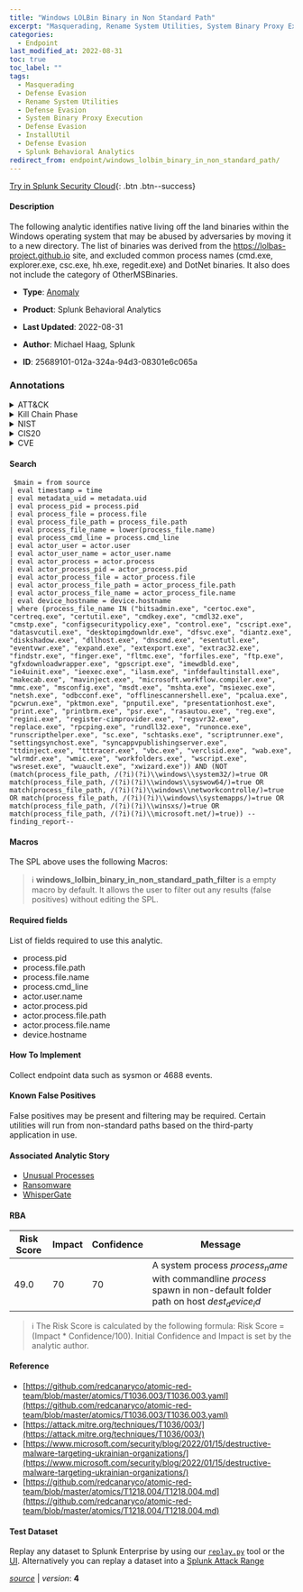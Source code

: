```yaml
---
title: "Windows LOLBin Binary in Non Standard Path"
excerpt: "Masquerading, Rename System Utilities, System Binary Proxy Execution, InstallUtil"
categories:
  - Endpoint
last_modified_at: 2022-08-31
toc: true
toc_label: ""
tags:
  - Masquerading
  - Defense Evasion
  - Rename System Utilities
  - Defense Evasion
  - System Binary Proxy Execution
  - Defense Evasion
  - InstallUtil
  - Defense Evasion
  - Splunk Behavioral Analytics
redirect_from: endpoint/windows_lolbin_binary_in_non_standard_path/
---
```




[Try in Splunk Security Cloud](https://www.splunk.com/en_us/cyber-security.html){: .btn .btn--success}

#### Description

The following analytic identifies native living off the land binaries within the Windows operating system that may be abused by adversaries by moving it to a new directory. The list of binaries was derived from the https://lolbas-project.github.io site, and excluded common process names (cmd.exe, explorer.exe, csc.exe, hh.exe, regedit.exe) and DotNet binaries. It also does not include the category of OtherMSBinaries.

- **Type**: [Anomaly](https://github.com/splunk/security_content/wiki/Detection-Analytic-Types)
- **Product**: Splunk Behavioral Analytics

- **Last Updated**: 2022-08-31
- **Author**: Michael Haag, Splunk
- **ID**: 25689101-012a-324a-94d3-08301e6c065a

### Annotations
<details>
  <summary>ATT&CK</summary>

<div markdown="1">

#### [ATT&CK](https://attack.mitre.org/)

| ID          | Technique   | Tactic         |
| ----------- | ----------- |--------------- |
| [T1036](https://attack.mitre.org/techniques/T1036/) | Masquerading | Defense Evasion |

| [T1036.003](https://attack.mitre.org/techniques/T1036/003/) | Rename System Utilities | Defense Evasion |

| [T1218](https://attack.mitre.org/techniques/T1218/) | System Binary Proxy Execution | Defense Evasion |

| [T1218.004](https://attack.mitre.org/techniques/T1218/004/) | InstallUtil | Defense Evasion |

</div>
</details>


<details>
  <summary>Kill Chain Phase</summary>

<div markdown="1">

* Exploitation


</div>
</details>


<details>
  <summary>NIST</summary>

<div markdown="1">

* DE.AE



</div>
</details>

<details>
  <summary>CIS20</summary>

<div markdown="1">

* CIS 10



</div>
</details>

<details>
  <summary>CVE</summary>

<div markdown="1">


</div>
</details>


#### Search

```
 $main = from source  
| eval timestamp = time  
| eval metadata_uid = metadata.uid  
| eval process_pid = process.pid 
| eval process_file = process.file 
| eval process_file_path = process_file.path 
| eval process_file_name = lower(process_file.name) 
| eval process_cmd_line = process.cmd_line 
| eval actor_user = actor.user 
| eval actor_user_name = actor_user.name 
| eval actor_process = actor.process 
| eval actor_process_pid = actor_process.pid 
| eval actor_process_file = actor_process.file 
| eval actor_process_file_path = actor_process_file.path 
| eval actor_process_file_name = actor_process_file.name 
| eval device_hostname = device.hostname 
| where (process_file_name IN ("bitsadmin.exe", "certoc.exe", "certreq.exe", "certutil.exe", "cmdkey.exe", "cmdl32.exe", "cmstp.exe", "configsecuritypolicy.exe", "control.exe", "cscript.exe", "datasvcutil.exe", "desktopimgdownldr.exe", "dfsvc.exe", "diantz.exe", "diskshadow.exe", "dllhost.exe", "dnscmd.exe", "esentutl.exe", "eventvwr.exe", "expand.exe", "extexport.exe", "extrac32.exe", "findstr.exe", "finger.exe", "fltmc.exe", "forfiles.exe", "ftp.exe", "gfxdownloadwrapper.exe", "gpscript.exe", "imewdbld.exe", "ie4uinit.exe", "ieexec.exe", "ilasm.exe", "infdefaultinstall.exe", "makecab.exe", "mavinject.exe", "microsoft.workflow.compiler.exe", "mmc.exe", "msconfig.exe", "msdt.exe", "mshta.exe", "msiexec.exe", "netsh.exe", "odbcconf.exe", "offlinescannershell.exe", "pcalua.exe", "pcwrun.exe", "pktmon.exe", "pnputil.exe", "presentationhost.exe", "print.exe", "printbrm.exe", "psr.exe", "rasautou.exe", "reg.exe", "regini.exe", "register-cimprovider.exe", "regsvr32.exe", "replace.exe", "rpcping.exe", "rundll32.exe", "runonce.exe", "runscripthelper.exe", "sc.exe", "schtasks.exe", "scriptrunner.exe", "settingsynchost.exe", "syncappvpublishingserver.exe", "ttdinject.exe", "tttracer.exe", "vbc.exe", "verclsid.exe", "wab.exe", "wlrmdr.exe", "wmic.exe", "workfolders.exe", "wscript.exe", "wsreset.exe", "wuauclt.exe", "xwizard.exe")) AND (NOT (match(process_file_path, /(?i)(?i)\\windows\\system32/)=true OR match(process_file_path, /(?i)(?i)\\windows\\syswow64/)=true OR match(process_file_path, /(?i)(?i)\\windows\\networkcontrolle/)=true OR match(process_file_path, /(?i)(?i)\\windows\\systemapps/)=true OR match(process_file_path, /(?i)(?i)\\winsxs/)=true OR match(process_file_path, /(?i)(?i)\\microsoft.net/)=true)) --finding_report--
```

#### Macros
The SPL above uses the following Macros:

> :information_source:
> **windows_lolbin_binary_in_non_standard_path_filter** is a empty macro by default. It allows the user to filter out any results (false positives) without editing the SPL.



#### Required fields
List of fields required to use this analytic.
* process.pid
* process.file.path
* process.file.name
* process.cmd_line
* actor.user.name
* actor.process.pid
* actor.process.file.path
* actor.process.file.name
* device.hostname



#### How To Implement
Collect endpoint data such as sysmon or 4688 events.
#### Known False Positives
False positives may be present and filtering may be required. Certain utilities will run from non-standard paths based on the third-party application in use.

#### Associated Analytic Story
* [Unusual Processes](/stories/unusual_processes)
* [Ransomware](/stories/ransomware)
* [WhisperGate](/stories/whispergate)




#### RBA

| Risk Score  | Impact      | Confidence   | Message      |
| ----------- | ----------- |--------------|--------------|
| 49.0 | 70 | 70 | A system process $process_name$ with commandline $process$ spawn in non-default folder path on host $dest_device_id$ |


> :information_source:
> The Risk Score is calculated by the following formula: Risk Score = (Impact * Confidence/100). Initial Confidence and Impact is set by the analytic author.


#### Reference

* [https://github.com/redcanaryco/atomic-red-team/blob/master/atomics/T1036.003/T1036.003.yaml](https://github.com/redcanaryco/atomic-red-team/blob/master/atomics/T1036.003/T1036.003.yaml)
* [https://attack.mitre.org/techniques/T1036/003/](https://attack.mitre.org/techniques/T1036/003/)
* [https://www.microsoft.com/security/blog/2022/01/15/destructive-malware-targeting-ukrainian-organizations/](https://www.microsoft.com/security/blog/2022/01/15/destructive-malware-targeting-ukrainian-organizations/)
* [https://github.com/redcanaryco/atomic-red-team/blob/master/atomics/T1218.004/T1218.004.md](https://github.com/redcanaryco/atomic-red-team/blob/master/atomics/T1218.004/T1218.004.md)



#### Test Dataset
Replay any dataset to Splunk Enterprise by using our [`replay.py`](https://github.com/splunk/attack_data#using-replaypy) tool or the [UI](https://github.com/splunk/attack_data#using-ui).
Alternatively you can replay a dataset into a [Splunk Attack Range](https://github.com/splunk/attack_range#replay-dumps-into-attack-range-splunk-server)




[*source*](https://github.com/splunk/security_content/tree/develop/detections/endpoint/windows_lolbin_binary_in_non_standard_path.yml) \| *version*: **4**